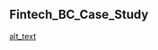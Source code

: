 ## Fintech_BC_Case_Study


[alt_text](https://imgs.search.brave.com/5w4pGaqsbNo0Bj48XHEZUvXz-8-HS3aVTZ1KsZ5YnCo/rs:fit:844:225:1/g:ce/aHR0cHM6Ly90c2Ux/Lm1tLmJpbmcubmV0/L3RoP2lkPU9JUC5L/blNtSkpDZThVQWRQ/TEVNQmIzaTVBSGFF/SyZwaWQ9QXBp)
